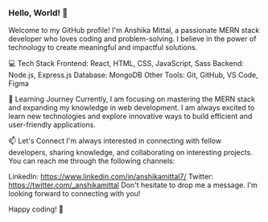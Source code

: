 ### Hello, World! 👋

Welcome to my GitHub profile! I'm Anshika Mittal, a passionate MERN stack developer who loves coding and problem-solving. I believe in the power of technology to create meaningful and impactful solutions.

<!--
**anshikamittal7/anshikamittal7** is a ✨ _special_ ✨ repository because its `README.md` (this file) appears on your GitHub profile.

Here are some ideas to get you started:

- 🔭 I’m currently working on ...
- 🌱 I’m currently learning ...
- 👯 I’m looking to collaborate on ...
- 🤔 I’m looking for help with ...
- 💬 Ask me about ...
- 📫 How to reach me: ...
- 😄 Pronouns: ...
- ⚡ Fun fact: ...
-->
💻 Tech Stack
Frontend: React, HTML, CSS, JavaScript, Sass
Backend: Node.js, Express.js
Database: MongoDB
Other Tools: Git, GitHub, VS Code, Figma

🌱 Learning Journey
Currently, I am focusing on mastering the MERN stack and expanding my knowledge in web development. I am always excited to learn new technologies and explore innovative ways to build efficient and user-friendly applications.


📫 Let's Connect
I'm always interested in connecting with fellow developers, sharing knowledge, and collaborating on interesting projects. You can reach me through the following channels:

LinkedIn: https://www.linkedin.com/in/anshikamittal7/
Twitter: https://twitter.com/_anshikamittal
Don't hesitate to drop me a message. I'm looking forward to connecting with you!

Happy coding! 🚀
